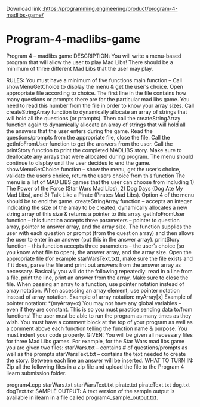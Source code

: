 Download link :https://programming.engineering/product/program-4-madlibs-game/

# Program-4-madlibs-game
Program 4 – madlibs game
DESCRIPTION:
You will write a menu-based program that will allow the user to play Mad Libs! There should be a minimum of three different Mad Libs that the user may play.

RULES:
You must have a minimum of five functions
main function –
Call showMenuGetChoice to display the menu & get the user’s choice.
Open appropriate file according to choice.
The first line in the file contains how many questions or prompts there are for the particular mad libs game. You need to read this number from the file in order to know your array sizes.
Call createStringArray function to dynamically allocate an array of strings that will hold all the questions (or prompts). Then call the createStringArray function again to dynamically allocate an array of strings that will hold all the answers that the user enters during the game.
Read the questions/prompts from the appropriate file, close the file.
Call the getInfoFromUser function to get the answers from the user.
Call the printStory function to print the completed MADLIBS story.
Make sure to deallocate any arrays that were allocated during program.
The menu should continue to display until the user decides to end the game.
showMenuGetChoice function – show the menu, get the user’s choice, validate the user’s choice, return the users choice from this function
The menu is a list of MAD LIBS games that the user can choose from including 1) The Power of the Force (Star Wars Mad Libs), 2) Dog Days (Dog Ate My Mad Libs), and 3) Talk Like a Pirate (Pirates Mad Libs). Option 4 of the menu should be to end the game.
createStringArray function – accepts an integer indicating the size of the array to be created, dynamically allocates a new string array of this size & returns a pointer to this array.
getInfoFromUser function – this function accepts three parameters – pointer to question array, pointer to answer array, and the array size. The function supplies the user with each question or prompt (from the question array) and then allows the user to enter in an answer (put this in the answer array).
printStory function – this function accepts three parameters – the user’s choice (so you know what file to open), the answer array, and the array size. Open the appropriate file (for example starWarsText.txt), make sure the file exists and if it does, parse the file and print out answers from the answer array as necessary. Basically you will do the following repeatedly: read in a line from a file, print the line, print an answer from the array. Make sure to close the file.
When passing an array to a function, use pointer notation instead of array notation.
When accessing an array element, use pointer notation instead of array notation.
Example of array notation: myArray[x]
Example of pointer notation: *(myArray+x)
You may not have any global variables – even if they are constant. This is so you must practice sending data to/from functions!
The user must be able to run the program as many times as they wish.
You must have a comment block at the top of your program as well as a comment above each function telling the function name & purpose.
You must indent your code properly.
GIVEN:
You will be given all necessary files for three Mad Libs games. For example, for the Star Wars mad libs game you are given two files:
starWars.txt – contains # of questions/prompts as well as the prompts
starWarsText.txt – contains the text needed to create the story. Between each line an answer will be inserted.
WHAT TO TURN IN:
Zip all the following files in a zip file and upload the file to the Program 4 ilearn submission folder.

program4.cpp
starWars.txt
starWarsText.txt
pirate.txt
pirateText.txt
dog.txt
dogText.txt
SAMPLE OUTPUT:
A text version of the sample output is available in ilearn in a file called program4_sample_output.txt.

